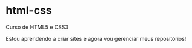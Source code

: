 # html-css
 Curso de HTML5 e CSS3

Estou aprendendo a criar sites e agora vou gerenciar meus repositórios!